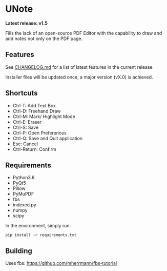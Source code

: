 # UNote

**Latest release: v1.5**

Fills the lack of an open-source PDF Editor with the capability to draw and add notes not only on the PDF page.

## Features

See [CHANGELOG.md](https://gitlab.com/stroblme/unote/blob/master/CHANGELOG.md) for a list of latest features in the current release

Installer files will be updated once, a major version (vX.0) is achieved.

## Shortcuts

- Ctrl-T: Add Text Box
- Ctrl-D: Freehand Draw
- Ctrl-M: Mark/ Highlight Mode
- Ctrl-E: Eraser
- Ctrl-S: Save
- Ctrl-P: Open Preferences
- Ctrl-Q: Save and Quit application
- Esc: Cancel
- Ctrl-Return: Confirm

## Requirements

- Python3.6
- PyQt5
- Pillow
- PyMuPDF
- fbs
- indexed.py
- numpy
- scipy

In the environment, simply run:
```
pip install -r requirements.txt
```



## Building

Uses fbs:
https://github.com/mherrmann/fbs-tutorial